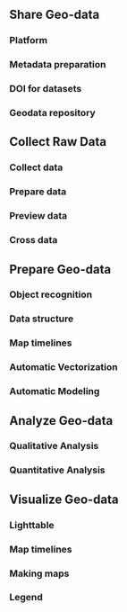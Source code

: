 ## Share Geo-data

### Platform

### Metadata preparation

### DOI for datasets

### Geodata repository

## Collect Raw Data

### Collect data

### Prepare data

### Preview data

### Cross data

## Prepare Geo-data

### Object recognition

### Data structure

### Map timelines

### Automatic Vectorization

### Automatic Modeling

## Analyze Geo-data

### Qualitative Analysis

### Quantitative Analysis

## Visualize Geo-data

### Lighttable

### Map timelines

### Making maps

### Legend
